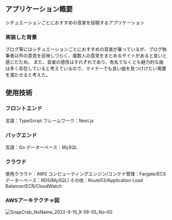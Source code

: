 ## アプリケーション概要
シチュエーションごとにおすすめの音楽を投稿するアプリケーション

### 実装した背景
ブログ等にはシチュエーションごとにおすすめの音楽が乗っているが、ブログ執筆者以外の意見を反映しづらく、複数人の意見をまとめるサイトがあると良いと感じたため。
また、音楽の感性はそれぞれであり、有名でなくとも魅力的な曲は多く存在していると考えているので、マイナーでも良い曲を見つけけたい需要を満たせると考えた。

## 使用技術
### フロントエンド
言語：TypeScript
フレームワーク：Next.js

### バックエンド
言語：Go
データーベース：MySQL

### クラウド
使用クラウド：AWS
コンピューティングエンジン/コンテナ管理：Fargate/ECS
データーベース：RDS(MySQL)
その他：Route53/Application Load Balancer/ECR/CloudWatch

### AWSアーキテクチャ図
![SnapCrab_NoName_2022-9-15_9-58-55_No-00](https://user-images.githubusercontent.com/73889109/192404122-4043008c-8a76-468b-9e99-ec224976bdfe.png)
